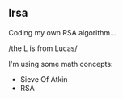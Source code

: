 ## lrsa

Coding my own RSA algorithm...

/the L is from Lucas/ 

I'm using some math concepts:
  - Sieve Of Atkin
  - RSA
